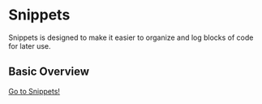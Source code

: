 # Snippets
Snippets is designed to make it easier to organize and log blocks of code for later use.


## Basic Overview


[Go to Snippets!](https://morning-harbor-79094.herokuapp.com/)
